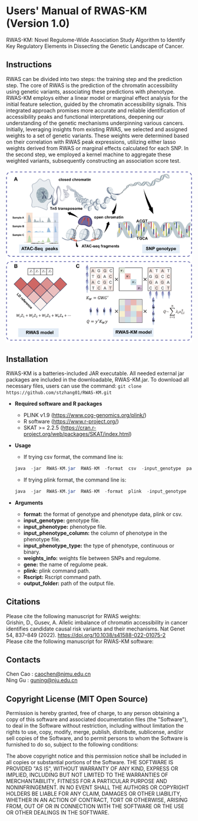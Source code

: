 # Users' Manual of RWAS-KM (Version 1.0)
RWAS-KM: Novel Regulome-Wide Association Study Algorithm to Identify Key Regulatory Elements in Dissecting the Genetic Landscape of Cancer.

## Instructions
RWAS can be divided into two steps: the training step and the prediction step. The core of RWAS is the prediction of the chromatin accessibility using genetic variants, associating these predictions with phenotype. RWAS-KM employs either a linear model or marginal effect analysis for the initial feature selection, guided by the chromatin accessibility signals. This integrated approach promises more accurate and reliable identification of accessibility peaks and functional interpretations, deepening our understanding of the genetic mechanisms underpinning various cancers. Initially, leveraging insights from existing RWAS, we selected and assigned weights to a set of genetic variants. These weights were determined based on their correlation with RWAS peak expressions, utilizing either lasso weights derived from RWAS or marginal effects calculated for each SNP. In the second step, we employed a kernel machine to aggregate these weighted variants, subsequently constructing an association score test.<br><br>
![RWAS-KM](https://github.com/stzhang01/RWAS-KM/blob/main/FIGURE-1.png)<br>

## Installation
RWAS-KM is a batteries-included JAR executable. All needed external jar packages are included in the downloadable, RWAS-KM.jar. To download all necessary files, users can use the command: `git clone https://github.com/stzhang01/RWAS-KM.git`<br>

- **Required software and R packages**
  - PLINK v1.9 (https://www.cog-genomics.org/plink/)
  - R software (https://www.r-project.org/)
  - SKAT >= 2.2.5 (https://cran.r-project.org/web/packages/SKAT/index.html)

- **Usage**
  - If trying csv format, the command line is:
  ```java
  java  -jar  RWAS-KM.jar  RWAS-KM  -format  csv  -input_genotype  path/to/ example.csv  -input_phenotype  path/to/ example.tsv  -input_phenotype_column  2  -input_phenotype_type  binary  -weights_info  path/to/RWAS_top1.txt  -peak ACC_1002  -plink  path/to/plink  -Rscript  path/to/Rscript  -output_folder  path/to/output_folder
    ```
  - If trying plink format, the command line is:
  ```java
  java  -jar  RWAS-KM.jar  RWAS-KM  -format  plink  -input_genotype  path/to/example.tped  -input_phenotype  path/to/example.tfam  -input_phenotype_column  6  -input_phenotype_type  binary  -weights_info  path/to/RWAS_top1.txt  - peak ACC_1002  -plink  path/to/plink  -Rscript  path/to/Rscript  -output_folder  path/to/output_folder
    ```

- **Arguments**
  - **format:** the format of genotype and phenotype data, plink or csv.
  - **input_genotype:** genotype file.
  - **input_phenotype:** phenotype file.
  - **input_phenotype_column:** the column of phenotype in the phenotype file.
  - **input_phenotype_type:** the type of phenotype, continuous or binary.
  - **weights_info:** weights file between SNPs and regulome.
  - **gene:** the name of regulome peak.
  - **plink:** plink command path.
  - **Rscript:** Rscript command path.
  - **output_folder:** path of the output file.

## Citations
Please cite the following manuscript for RWAS weights:<br>
Grishin, D., Gusev, A. Allelic imbalance of chromatin accessibility in cancer identifies candidate causal risk variants and their mechanisms. Nat Genet 54, 837–849 (2022). https://doi.org/10.1038/s41588-022-01075-2<br>
Please cite the following manuscript for RWAS-KM software:<br>

## Contacts
Chen Cao : caochen@njmu.edu.cn<br>
Ning Gu : guning@nju.edu.cn<br>

## Copyright License (MIT Open Source)
Permission is hereby granted, free of charge, to any person obtaining a copy of this software and associated documentation files (the "Software"), to deal in the Software without restriction, including without limitation the rights to use, copy, modify, merge, publish, distribute, sublicense, and/or sell copies of the Software, and to permit persons to whom the Software is furnished to do so, subject to the following conditions:

The above copyright notice and this permission notice shall be included in all copies or substantial portions of the Software. THE SOFTWARE IS PROVIDED "AS IS", WITHOUT WARRANTY OF ANY KIND, EXPRESS OR IMPLIED, INCLUDING BUT
NOT LIMITED TO THE WARRANTIES OF MERCHANTABILITY, FITNESS FOR A PARTICULAR PURPOSE AND NONINFRINGEMENT. IN NO EVENT SHALL THE
AUTHORS OR COPYRIGHT HOLDERS BE LIABLE FOR ANY CLAIM, DAMAGES OR OTHER LIABILITY, WHETHER IN AN ACTION OF CONTRACT, TORT OR
OTHERWISE, ARISING FROM, OUT OF OR IN CONNECTION WITH THE SOFTWARE OR THE USE OR OTHER DEALINGS IN THE SOFTWARE. 
